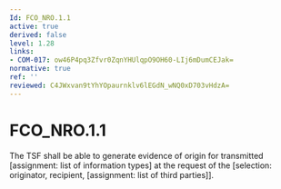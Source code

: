 ```yaml
---
Id: FCO_NRO.1.1
active: true
derived: false
level: 1.28
links:
- COM-017: ow46P4pq3Zfvr0ZqnYHUlqpO9OH60-LIj6mDumCEJak=
normative: true
ref: ''
reviewed: C4JWxvan9tYhYOpaurnklv6lEGdN_wNQ0xD703vHdzA=
---
```


# FCO_NRO.1.1

The TSF shall be able to generate evidence of origin for transmitted [assignment: list of information types] at the request of the [selection: originator, recipient, [assignment: list of third parties]].